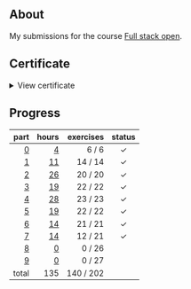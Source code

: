 ## About

My submissions for the course [Full stack open](https://fullstackopen.com/en/).

## Certificate

<details>
  <summary>View certificate</summary>
  <a href="https://studies.cs.helsinki.fi/stats/api/certificate/fullstackopen/en/564f7650e5ad1c5e13296980fd45305d">
    <img
      alt="Certificate"
      title="Certificate"
      src="documentation/certificate.png"
    />
  </a>
</details> 

## Progress

|                  part |                               hours | exercises | status |
| --------------------: | ----------------------------------: | --------: | :----: |
| [0](exercises/part00) |  [4](documentation/hours.md#part-0) |   6 /   6 |      ✓ |
| [1](exercises/part01) | [11](documentation/hours.md#part-1) |  14 /  14 |      ✓ |
| [2](exercises/part02) | [26](documentation/hours.md#part-2) |  20 /  20 |      ✓ |
| [3](exercises/part03) | [19](documentation/hours.md#part-3) |  22 /  22 |      ✓ |
| [4](exercises/part04) | [28](documentation/hours.md#part-4) |  23 /  23 |      ✓ |
| [5](exercises/part05) | [19](documentation/hours.md#part-5) |  22 /  22 |      ✓ |
| [6](exercises/part06) | [14](documentation/hours.md#part-6) |  21 /  21 |      ✓ |
| [7](exercises/part07) | [14](documentation/hours.md#part-7) |  12 /  21 |      ✓ |
| [8](exercises/part08) |  [0](documentation/hours.md#part-8) |   0 /  26 |        |
| [9](exercises/part09) |  [0](documentation/hours.md#part-9) |   0 /  27 |        |
|                 total |                                 135 | 140 / 202 |        |

